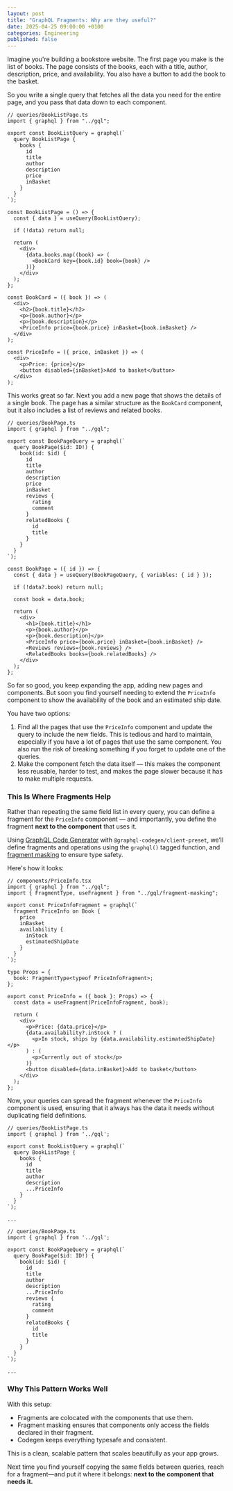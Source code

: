 ```yaml
---
layout: post
title: "GraphQL Fragments: Why are they useful?"
date: 2025-04-25 09:00:00 +0100
categories: Engineering
published: false
---
```


Imagine you're building a bookstore website. The first page you make is the list of books. The page consists of the books, each with a title, author, description, price, and availability. You also have a button to add the book to the basket.

So you write a single query that fetches all the data you need for the entire page, and you pass that data down to each component.

```tsx
// queries/BookListPage.ts
import { graphql } from "../gql";

export const BookListQuery = graphql(`
  query BookListPage {
    books {
      id
      title
      author
      description
      price
      inBasket
    }
  }
`);

const BookListPage = () => {
  const { data } = useQuery(BookListQuery);

  if (!data) return null;

  return (
    <div>
      {data.books.map((book) => (
        <BookCard key={book.id} book={book} />
      ))}
    </div>
  );
};

const BookCard = ({ book }) => (
  <div>
    <h2>{book.title}</h2>
    <p>{book.author}</p>
    <p>{book.description}</p>
    <PriceInfo price={book.price} inBasket={book.inBasket} />
  </div>
);

const PriceInfo = ({ price, inBasket }) => (
  <div>
    <p>Price: {price}</p>
    <button disabled={inBasket}>Add to basket</button>
  </div>
);
```

This works great so far. Next you add a new page that shows the details of a single book. The page has a similar structure as the `BookCard` component, but it also includes a list of reviews and related books.

```tsx
// queries/BookPage.ts
import { graphql } from "../gql";

export const BookPageQuery = graphql(`
  query BookPage($id: ID!) {
    book(id: $id) {
      id
      title
      author
      description
      price
      inBasket
      reviews {
        rating
        comment
      }
      relatedBooks {
        id
        title
      }
    }
  }
`);

const BookPage = ({ id }) => {
  const { data } = useQuery(BookPageQuery, { variables: { id } });

  if (!data?.book) return null;

  const book = data.book;

  return (
    <div>
      <h1>{book.title}</h1>
      <p>{book.author}</p>
      <p>{book.description}</p>
      <PriceInfo price={book.price} inBasket={book.inBasket} />
      <Reviews reviews={book.reviews} />
      <RelatedBooks books={book.relatedBooks} />
    </div>
  );
};
```

So far so good, you keep expanding the app, adding new pages and components. But soon you find yourself needing to extend the `PriceInfo` component to show the availability of the book and an estimated ship date.

You have two options:

1. Find all the pages that use the `PriceInfo` component and update the query to include the new fields. This is tedious and hard to maintain, especially if you have a lot of pages that use the same component. You also run the risk of breaking something if you forget to update one of the queries.
2. Make the component fetch the data itself — this makes the component less reusable, harder to test, and makes the page slower because it has to make multiple requests.

### This Is Where Fragments Help

Rather than repeating the same field list in every query, you can define a fragment for the `PriceInfo` component — and importantly, you define the fragment **next to the component** that uses it.

Using [GraphQL Code Generator](https://the-guild.dev/graphql/codegen) with `@graphql-codegen/client-preset`, we’ll define fragments and operations using the `graphql()` tagged function, and [fragment masking](https://the-guild.dev/graphql/codegen/plugins/presets/preset-client#fragment-masking) to ensure type safety.

Here's how it looks:

```tsx
// components/PriceInfo.tsx
import { graphql } from "../gql";
import { FragmentType, useFragment } from "../gql/fragment-masking";

export const PriceInfoFragment = graphql(`
  fragment PriceInfo on Book {
    price
    inBasket
    availability {
      inStock
      estimatedShipDate
    }
  }
`);

type Props = {
  book: FragmentType<typeof PriceInfoFragment>;
};

export const PriceInfo = ({ book }: Props) => {
  const data = useFragment(PriceInfoFragment, book);

  return (
    <div>
      <p>Price: {data.price}</p>
      {data.availability?.inStock ? (
        <p>In stock, ships by {data.availability.estimatedShipDate}</p>
      ) : (
        <p>Currently out of stock</p>
      )}
      <button disabled={data.inBasket}>Add to basket</button>
    </div>
  );
};
```

Now, your queries can spread the fragment whenever the `PriceInfo` component is used, ensuring that it always has the data it needs without duplicating field definitions.

```tsx
// queries/BookListPage.ts
import { graphql } from '../gql';

export const BookListQuery = graphql(`
  query BookListPage {
    books {
      id
      title
      author
      description
      ...PriceInfo
    }
  }
`);

...
```

```tsx
// queries/BookPage.ts
import { graphql } from '../gql';

export const BookPageQuery = graphql(`
  query BookPage($id: ID!) {
    book(id: $id) {
      id
      title
      author
      description
      ...PriceInfo
      reviews {
        rating
        comment
      }
      relatedBooks {
        id
        title
      }
    }
  }
`);

...
```

### Why This Pattern Works Well

With this setup:

- Fragments are colocated with the components that use them.
- Fragment masking ensures that components only access the fields declared in their fragment.
- Codegen keeps everything typesafe and consistent.

This is a clean, scalable pattern that scales beautifully as your app grows.

Next time you find yourself copying the same fields between queries, reach for a fragment—and put it where it belongs: **next to the component that needs it.**
